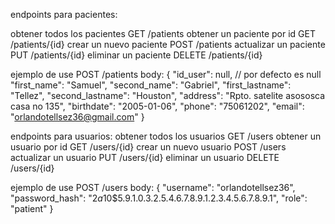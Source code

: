 endpoints para pacientes:

obtener todos los pacientes
GET /patients
obtener un paciente por id
GET /patients/{id}
crear un nuevo paciente
POST /patients
actualizar un paciente
PUT /patients/{id}
eliminar un paciente
DELETE /patients/{id}

ejemplo de use 
POST /patients
body:
{
  "id_user": null, // por defecto es null
  "first_name": "Samuel",
  "second_name": "Gabriel",
  "first_lastname": "Tellez",
  "second_lastname": "Houston",
  "address": "Rpto. satelite asososca casa no  135",
  "birthdate": "2005-01-06",
  "phone": "75061202",
  "email": "orlandotellsez36@gmail.com"
}

endpoints para usuarios:
obtener todos los usuarios
GET /users
obtener un usuario por id
GET /users/{id}
crear un nuevo usuario
POST /users
actualizar un usuario
PUT /users/{id}
eliminar un usuario
DELETE /users/{id}

ejemplo de use 
POST /users
body:
{
  "username": "orlandotellsez36",
  "password_hash": "$2a$10$5.9.1.0.3.2.5.4.6.7.8.9.1.2.3.4.5.6.7.8.9.1",
  "role": "patient"
}